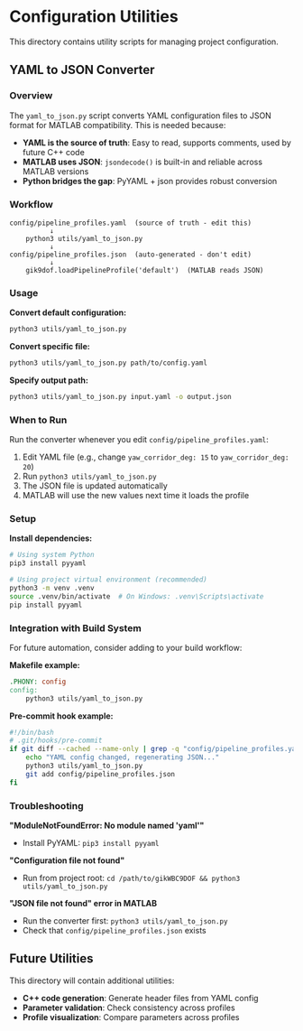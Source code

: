 # Configuration Utilities

This directory contains utility scripts for managing project configuration.

## YAML to JSON Converter

### Overview

The `yaml_to_json.py` script converts YAML configuration files to JSON format for MATLAB compatibility. This is needed because:

- **YAML is the source of truth**: Easy to read, supports comments, used by future C++ code
- **MATLAB uses JSON**: `jsondecode()` is built-in and reliable across MATLAB versions
- **Python bridges the gap**: PyYAML + json provides robust conversion

### Workflow

```
config/pipeline_profiles.yaml  (source of truth - edit this)
          ↓
    python3 utils/yaml_to_json.py
          ↓
config/pipeline_profiles.json  (auto-generated - don't edit)
          ↓
    gik9dof.loadPipelineProfile('default')  (MATLAB reads JSON)
```

### Usage

**Convert default configuration:**
```bash
python3 utils/yaml_to_json.py
```

**Convert specific file:**
```bash
python3 utils/yaml_to_json.py path/to/config.yaml
```

**Specify output path:**
```bash
python3 utils/yaml_to_json.py input.yaml -o output.json
```

### When to Run

Run the converter whenever you edit `config/pipeline_profiles.yaml`:

1. Edit YAML file (e.g., change `yaw_corridor_deg: 15` to `yaw_corridor_deg: 20`)
2. Run `python3 utils/yaml_to_json.py`
3. The JSON file is updated automatically
4. MATLAB will use the new values next time it loads the profile

### Setup

**Install dependencies:**
```bash
# Using system Python
pip3 install pyyaml

# Using project virtual environment (recommended)
python3 -m venv .venv
source .venv/bin/activate  # On Windows: .venv\Scripts\activate
pip install pyyaml
```

### Integration with Build System

For future automation, consider adding to your build workflow:

**Makefile example:**
```makefile
.PHONY: config
config:
	python3 utils/yaml_to_json.py
```

**Pre-commit hook example:**
```bash
#!/bin/bash
# .git/hooks/pre-commit
if git diff --cached --name-only | grep -q "config/pipeline_profiles.yaml"; then
    echo "YAML config changed, regenerating JSON..."
    python3 utils/yaml_to_json.py
    git add config/pipeline_profiles.json
fi
```

### Troubleshooting

**"ModuleNotFoundError: No module named 'yaml'"**
- Install PyYAML: `pip3 install pyyaml`

**"Configuration file not found"**
- Run from project root: `cd /path/to/gikWBC9DOF && python3 utils/yaml_to_json.py`

**"JSON file not found" error in MATLAB**
- Run the converter first: `python3 utils/yaml_to_json.py`
- Check that `config/pipeline_profiles.json` exists

## Future Utilities

This directory will contain additional utilities:

- **C++ code generation**: Generate header files from YAML config
- **Parameter validation**: Check consistency across profiles
- **Profile visualization**: Compare parameters across profiles
